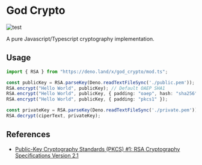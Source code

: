 # God Crypto

![test](https://github.com/invisal/god-crypto/workflows/test//badge.svg)

A pure Javascript/Typescript cryptography implementation.

## Usage

```typescript
import { RSA } from "https://deno.land/x/god_crypto/mod.ts";

const publicKey = RSA.parseKey(Deno.readTextFileSync('./public.pem'));
RSA.encrypt("Hello World", publicKey); // Default OAEP SHA1
RSA.encrypt("Hello World", publicKey, { padding: "oaep", hash: "sha256" });
RSA.encrypt("Hello World", publicKey, { padding: "pkcs1" });

const privateKey = RSA.parseKey(Deno.readTextFileSync('./private.pem'));
RSA.decrypt(ciperText, privateKey);
```

## References

- [Public-Key Cryptography Standards (PKCS) #1: RSA Cryptography Specifications Version 2.1](https://tools.ietf.org/html/rfc3447)